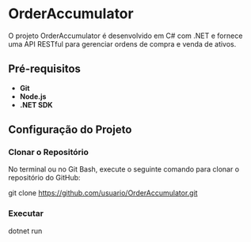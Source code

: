# OrderAccumulator

O projeto OrderAccumulator é desenvolvido em C# com .NET e fornece uma API RESTful para gerenciar ordens de compra e venda de ativos.

## Pré-requisitos

- **Git**
- **Node.js**
- **.NET SDK**

## Configuração do Projeto

###  Clonar o Repositório

No terminal ou no Git Bash, execute o seguinte comando para clonar o repositório do GitHub:

git clone https://github.com/usuario/OrderAccumulator.git

### Executar

dotnet run
